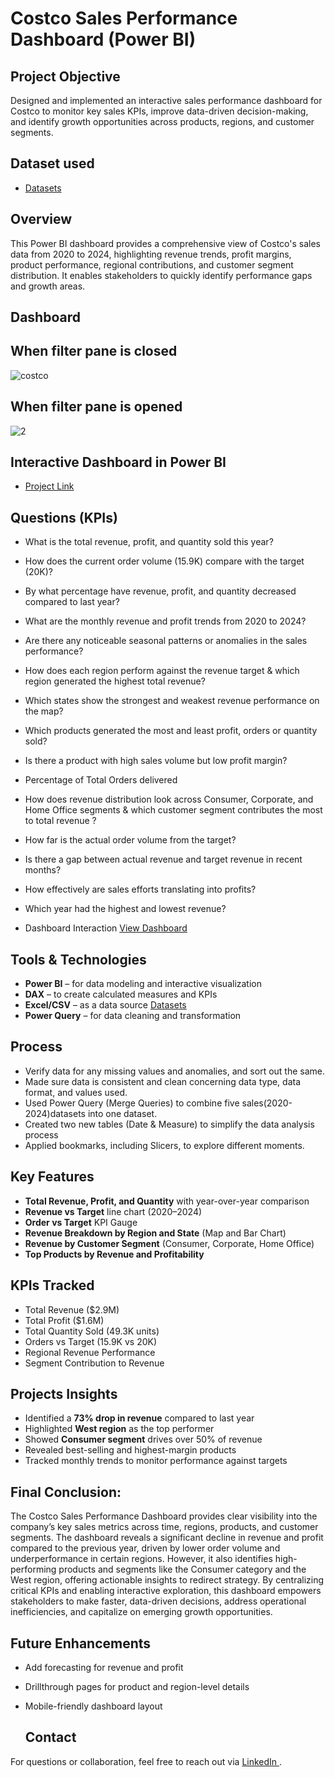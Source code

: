# Costco Sales Performance Dashboard (Power BI)

##  Project Objective
Designed and implemented an interactive sales performance dashboard for Costco to monitor key sales KPIs, improve data-driven decision-making, and identify growth opportunities across products, regions, and customer segments.
## **Dataset used**
- <a href="https://github.com/Sifat-1/Costco_Sales_Data_Analysis_Power_BI_Dashboard/tree/main/Costco_datasets">Datasets</a>
##  Overview
This Power BI dashboard provides a comprehensive view of Costco's sales data from 2020 to 2024, highlighting revenue trends, profit margins, product performance, regional contributions, and customer segment distribution. It enables stakeholders to quickly identify performance gaps and growth areas.
## **Dashboard**
## **When filter pane is closed**

![costco](https://github.com/user-attachments/assets/b3394f98-8b51-4a54-bc0b-232810a75750)
## **When filter pane is opened**
![2](https://github.com/user-attachments/assets/ec890097-2965-4e70-9c79-4c871bc48106)

  ## **Interactive Dashboard in Power BI**
  - <a href="https://app.powerbi.com/links/LnDOybEWRl?ctid=33358af8-1d06-4724-aa83-54f4ce7156e4&pbi_source=linkShare&bookmarkGuid=845da384-49f5-4470-a04a-1103abffa91c">Project Link</a>
## **Questions (KPIs)**

- What is the total revenue, profit, and quantity sold this year?
- How does the current order volume (15.9K) compare with the target (20K)?
- By what percentage have revenue, profit, and quantity decreased compared to last year?
- What are the monthly revenue and profit trends from 2020 to 2024?
- Are there any noticeable seasonal patterns or anomalies in the sales performance?
- How does each region perform against the revenue target & which region generated the highest total revenue?
- Which states show the strongest and weakest revenue performance on the map?
- Which products generated the most and least profit, orders or quantity sold?
- Is there a product with high sales volume but low profit margin?
- Percentage of Total Orders delivered
- How does revenue distribution look across Consumer, Corporate, and Home Office segments & which customer segment contributes the most to total revenue ?
- How far is the actual order volume from the target?
- Is there a gap between actual revenue and target revenue in recent months?
- How effectively are sales efforts translating into profits?
- Which year had the highest and lowest revenue?
  
- Dashboard Interaction <a href="https://github.com/Sifat-1/Costco_Sales_Data_Analysis_Power_BI_Dashboard/tree/main/Dashboard_interactive_images">View Dashboard</a>
## Tools & Technologies
- **Power BI** – for data modeling and interactive visualization  
- **DAX** – to create calculated measures and KPIs  
- **Excel/CSV** – as a data source   <a href="https://github.com/Sifat-1/Costco_Sales_Data_Analysis_Power_BI_Dashboard/tree/main/Costco_datasets">Datasets</a>
- **Power Query** – for data cleaning and transformation
## **Process**
- Verify data for any missing values and anomalies, and sort out the same.
- Made sure data is consistent and clean concerning data type, data format, and values used.
- Used Power Query (Merge Queries) to combine five sales(2020-2024)datasets  into one dataset.
- Created two new tables (Date & Measure) to simplify the data analysis process  
- Applied bookmarks, including Slicers, to explore different moments.


##  Key Features
- **Total Revenue, Profit, and Quantity** with year-over-year comparison  
- **Revenue vs Target** line chart (2020–2024)  
- **Order vs Target** KPI Gauge  
- **Revenue Breakdown by Region and State** (Map and Bar Chart)  
- **Revenue by Customer Segment** (Consumer, Corporate, Home Office)  
- **Top Products by Revenue and Profitability**
## KPIs Tracked
- Total Revenue ($2.9M)
- Total Profit ($1.6M)
- Total Quantity Sold (49.3K units)
- Orders vs Target (15.9K vs 20K)
- Regional Revenue Performance
- Segment Contribution to Revenue



## Projects Insights 
- Identified a **73% drop in revenue** compared to last year
- Highlighted **West region** as the top performer
- Showed **Consumer segment** drives over 50% of revenue
- Revealed best-selling and highest-margin products
- Tracked monthly trends to monitor performance against targets

## **Final Conclusion:**
The Costco Sales Performance Dashboard provides clear visibility into the company’s key sales metrics across time, regions, products, and customer segments. The dashboard reveals a significant decline in revenue and profit compared to the previous year, driven by lower order volume and underperformance in certain regions. However, it also identifies high-performing products and segments like the Consumer category and the West region, offering actionable insights to redirect strategy.
By centralizing critical KPIs and enabling interactive exploration, this dashboard empowers stakeholders to make faster, data-driven decisions, address operational inefficiencies, and capitalize on emerging growth opportunities.

##  Future Enhancements
- Add forecasting for revenue and profit
- Drillthrough pages for product and region-level details
- Mobile-friendly dashboard layout

  ##  Contact
For questions or collaboration, feel free to reach out via [<a href="https://www.linkedin.com/in/sifat-nowshin-8a2759181/"> LinkedIn </a>](#).





